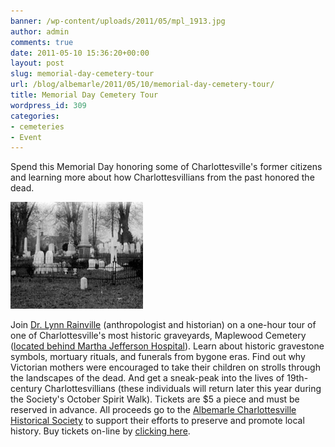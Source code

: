 ```yaml
---
banner: /wp-content/uploads/2011/05/mpl_1913.jpg
author: admin
comments: true
date: 2011-05-10 15:36:20+00:00
layout: post
slug: memorial-day-cemetery-tour
url: /blog/albemarle/2011/05/10/memorial-day-cemetery-tour/
title: Memorial Day Cemetery Tour
wordpress_id: 309
categories:
- cemeteries
- Event
---
```





Spend this Memorial Day honoring some of Charlottesville's former citizens and learning more about how Charlottesvillians from the past honored the dead. 

![](/wp-content/uploads/2011/05/mpl_1913.jpg)

Join [Dr. Lynn Rainville](http://www.lynnrainville.org/) (anthropologist and historian) on a one-hour tour of one of Charlottesville's most historic graveyards, Maplewood Cemetery ([located behind Martha Jefferson Hospital](http://maps.google.com/maps?f=q&source=s_q&hl=en&geocode=&q=maplewood+cemetery,+charlottesville,+va&aq=&sll=37.0625,-95.677068&sspn=72.059064,81.298828&ie=UTF8&hq=maplewood+cemetery,&hnear=Charlottesville,+Virginia&ll=38.033169,-78.473808&spn=0.008797,0.009924&z=17)). Learn about historic gravestone symbols, mortuary rituals, and funerals from bygone eras. Find out why Victorian mothers were encouraged to take their children on strolls through the landscapes of the dead. And get a sneak-peak into the lives of 19th-century Charlottesvillians (these individuals will return later this year during the Society's October Spirit Walk). Tickets are $5 a piece and must be reserved in advance. All proceeds go to the [Albemarle Charlottesville Historical Society](http://www.albemarlehistory.org/) to support their efforts to preserve and promote local history. Buy tickets on-line by [clicking here](http://maplewoodmemorial.eventbrite.com/).




